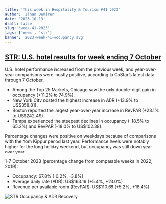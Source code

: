 ```yaml
---
title: 'This week in Hospitality & Tourism #41 2023'
author: 'Ilhan Demirer'
date: '2023-10-13'
draft: false
slug: 'week-41-2023'
tags: ['news', 'str']
banner: '2023-week-41-occupancy.svg'
---
```


## [STR: U.S. hotel results for week ending 7 October](https://str.com/press-release/us-hotel-results-week-ending-7-october)

U.S. hotel performance increased from the previous week, and year-over-year comparisons were mostly positive, according to CoStar’s latest data through 7 October.

- Among the Top 25 Markets, Chicago saw the only double-digit gain in occupancy (+11.2% to 74.9%).
- New York City posted the highest increase in ADR (+13.9% to US$358.81).
- Boston reported the largest year-over-year increase in RevPAR (+23.1% to US$242.49).
- Tampa experienced the steepest declines in occupancy (-18.5% to 65.2%) and RevPAR (-18.0% to US$102.38).

Percentage changes were positive on weekdays because of comparisons with the Yom Kippur period last year. Performance levels were notably higher for the long holiday weekend, but occupancy was still down year over year.

1-7 October 2023 (percentage change from comparable weeks in 2022, 2019):

- Occupancy: 67.8% (-0.2%, -3.8%)
- Average daily rate (ADR): US$163.19 (+5.4%, +23.0%)
- Revenue per available room (RevPAR): US$110.68 (+5.2%, +18.4%)

![STR Occupancy & ADR Recovery](/images/blogimages/2023-week-41-occupancy.svg)
